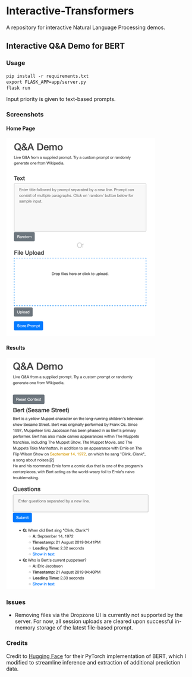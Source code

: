# Interactive-Transformers
A repository for interactive Natural Language Processing demos.
## Interactive Q&A Demo for BERT 
### Usage
```
pip install -r requirements.txt    
export FLASK_APP=app/server.py  
flask run
```

Input priority is given to text-based prompts.
### Screenshots
#### Home Page
<img src="https://raw.githubusercontent.com/henryzxu/interactive-transformers/develop/assets/home.png" alt="home" width="400"/>
  
#### Results  
<img src="https://raw.githubusercontent.com/henryzxu/interactive-transformers/develop/assets/results.png" alt="results" width="400"/>

### Issues
- Removing files via the Dropzone UI is currently not supported by the server. For now, all session uploads are cleared upon
successful in-memory storage of the latest file-based prompt.
### Credits
Credit to [Hugging Face](https://github.com/huggingface/pytorch-transformers) for their PyTorch implementation of
BERT, which I modified to streamline inference and extraction of additional prediction data. 
